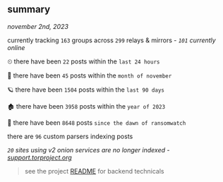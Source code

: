 
## summary
_november 2nd, 2023_

currently tracking `163` groups across `299` relays & mirrors - _`101` currently online_

⏲ there have been `22` posts within the `last 24 hours`

🦈 there have been `45` posts within the `month of november`

🪐 there have been `1504` posts within the `last 90 days`

🏚 there have been `3958` posts within the `year of 2023`

🦕 there have been `8648` posts `since the dawn of ransomwatch`

there are `96` custom parsers indexing posts

_`20` sites using v2 onion services are no longer indexed - [support.torproject.org](https://support.torproject.org/onionservices/v2-deprecation/)_

> see the project [README](https://github.com/joshhighet/ransomwatch#ransomwatch--) for backend technicals
